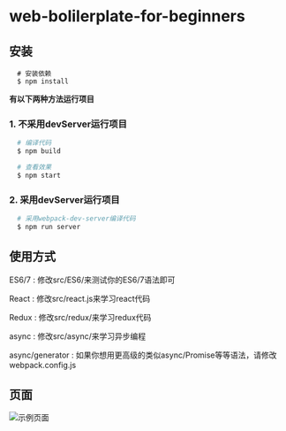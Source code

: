 # web-bolilerplate-for-beginners

## 安装

```
  # 安装依赖
  $ npm install

```

**有以下两种方法运行项目**

### 1. 不采用devServer运行项目

```bash
  # 编译代码
  $ npm build

  # 查看效果
  $ npm start

```
### 2. 采用devServer运行项目

```bash
  # 采用webpack-dev-server编译代码
  $ npm run server

```

## 使用方式

 ES6/7 :  修改src/ES6/来测试你的ES6/7语法即可

 React :  修改src/react.js来学习react代码

 Redux :  修改src/redux/来学习redux代码

 async :  修改src/async/来学习异步编程

 async/generator : 如果你想用更高级的类似async/Promise等等语法，请修改webpack.config.js

## 页面

![示例页面](./demo.png)

